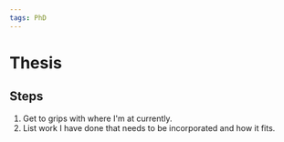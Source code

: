 ```yaml
---
tags: PhD
---
```


# Thesis

## Steps

1. Get to grips with where I'm at currently.
2. List work I have done that needs to be incorporated and how it fits.